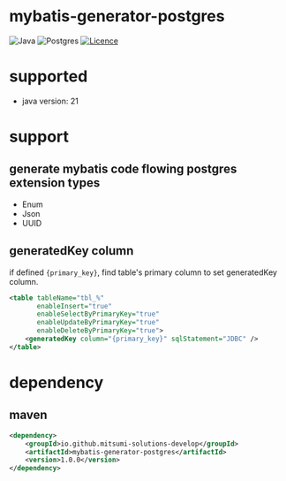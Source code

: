 # mybatis-generator-postgres

![Java](https://img.shields.io/badge/java-%23ED8B00.svg?style=for-the-badge&logo=openjdk&logoColor=white) ![Postgres](https://img.shields.io/badge/postgres-%23316192.svg?style=for-the-badge&logo=postgresql&logoColor=white) [![Licence](https://img.shields.io/github/license/Ileriayo/markdown-badges?style=for-the-badge)](./LICENSE)

# supported

- java version: 21

# support

## generate mybatis code flowing postgres extension types

- Enum
- Json
- UUID

## generatedKey column

if defined `{primary_key}`, find table's primary column to set generatedKey column.

```xml
<table tableName="tbl_%"
       enableInsert="true"
       enableSelectByPrimaryKey="true"
       enableUpdateByPrimaryKey="true"
       enableDeleteByPrimaryKey="true">
    <generatedKey column="{primary_key}" sqlStatement="JDBC" />
</table>
```

# dependency

## maven

```xml
<dependency>
    <groupId>io.github.mitsumi-solutions-develop</groupId>
    <artifactId>mybatis-generator-postgres</artifactId>
    <version>1.0.0</version>
</dependency>
```
